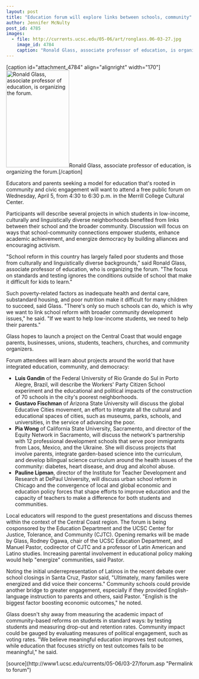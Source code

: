 ```yaml
---
layout: post
title: "Education forum will explore links between schools, community"
author: Jennifer McNulty
post_id: 4785
images:
  - file: http://currents.ucsc.edu/05-06/art/ronglass.06-03-27.jpg
    image_id: 4784
    caption: "Ronald Glass, associate professor of education, is organizing the forum."
---
```


[caption id="attachment_4784" align="alignright" width="170"]<a href="http://localhost/mysite/wp-content/uploads/2006/03/ronglass.06-03-27.jpg"><img class="size-full wp-image-4784" src="http://localhost/mysite/wp-content/uploads/2006/03/ronglass.06-03-27.jpg" alt="Ronald Glass, associate professor of education, is organizing the forum." width="170" height="262" /></a>Ronald Glass, associate professor of education, is organizing the forum.[/caption]
<a name="content" id="content"></a>
<p>
  Educators and parents seeking a model for education that's rooted in community and civic engagement will want to attend a free public forum on Wednesday, April 5, from 4:30 to 6:30 p.m. in the Merrill College Cultural Center.
</p>
<p>
  Participants will describe several projects in which students in low-income, culturally and linguistically diverse neighborhoods benefited from links between their school and the broader community. Discussion will focus on ways that school-community connections empower students, enhance academic achievement, and energize democracy by building alliances and encouraging activism.
</p>
<p>
  "School reform in this country has largely failed poor students and those from culturally and linguistically diverse backgrounds," said Ronald Glass, associate professor of education, who is organizing the forum. "The focus on standards and testing ignores the conditions outside of school that make it difficult for kids to learn."
</p>
<p>
  Such poverty-related factors as inadequate health and dental care, substandard housing, and poor nutrition make it difficult for many children to succeed, said Glass. "There's only so much schools can do, which is why we want to link school reform with broader community development issues," he said. "If we want to help low-income students, we need to help their parents."
</p>
<p>
  Glass hopes to launch a project on the Central Coast that would engage parents, businesses, unions, students, teachers, churches, and community organizers.
</p>
<p>
  Forum attendees will learn about projects around the world that have integrated education, community, and democracy:
</p>
<ul>
  <li>
    <strong>Luis Gandin</strong> of the Federal University of Rio Grande do Sul in Porto Alegre, Brazil, will describe the Workers' Party Citizen School experiment and the educational and political impacts of the construction of 70 schools in the city's poorest neighborhoods.<br>
  </li>
  <li>
    <strong>Gustavo Fischman</strong> of Arizona State University will discuss the global Educative Cities movement, an effort to integrate all the cultural and educational spaces of cities, such as museums, parks, schools, and universities, in the service of advancing the poor.<br>
  </li>
  <li>
    <strong>Pia Wong</strong> of California State University, Sacramento, and director of the Equity Network in Sacramento, will discuss the network's partnership with 12 professional development schools that serve poor immigrants from Laos, Mexico, and the Ukraine. She will discuss projects that involve parents, integrate garden-based science into the curriculum, and develop bilingual science curriculum around the health issues of the community: diabetes, heart disease, and drug and alcohol abuse.<br>
  </li>
  <li>
    <strong>Pauline Lipman</strong>, director of the Institute for Teacher Development and Research at DePaul University, will discuss urban school reform in Chicago and the convergence of local and global economic and education policy forces that shape efforts to improve education and the capacity of teachers to make a difference for both students and communities.
  </li>
</ul>
<p>
  Local educators will respond to the guest presentations and discuss themes within the context of the Central Coast region. The forum is being cosponsored by the Education Department and the UCSC Center for Justice, Tolerance, and Community (CJTC). Opening remarks will be made by Glass, Rodney Ogawa, chair of the UCSC Education Department, and Manuel Pastor, codirector of CJTC and a professor of Latin American and Latino studies. Increasing parental involvement in educational policy making would help "energize" communities, said Pastor.
</p>
<p>
  Noting the initial underrepresentation of Latinos in the recent debate over school closings in Santa Cruz, Pastor said, "Ultimately, many families were energized and did voice their concerns." Community schools could provide another bridge to greater engagement, especially if they provided English-language instruction to parents and others, said Pastor. "English is the biggest factor boosting economic outcomes," he noted.
</p>
<p>
  Glass doesn't shy away from measuring the academic impact of community-based reforms on students in standard ways: by testing students and measuring drop-out and retention rates. Community impact could be gauged by evaluating measures of political engagement, such as voting rates. "We believe meaningful education improves test outcomes, while education that focuses strictly on test outcomes fails to be meaningful," he said.
</p>
<form>
  <input name="t1" size="-1" type="hidden">
</form>




</p>
[source](http://www1.ucsc.edu/currents/05-06/03-27/forum.asp "Permalink to forum")

